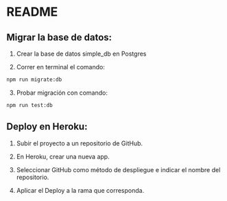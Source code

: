 # README

## Migrar la base de datos:

1. Crear la base de datos simple_db en Postgres

2. Correr en terminal el comando:

```sh
npm run migrate:db
```

3. Probar migración con comando:

```sh
npm run test:db
```

## Deploy en Heroku:

1. Subir el proyecto a un repositorio de GitHub.

2. En Heroku, crear una nueva app.

3. Seleccionar GitHub como método de despliegue e indicar el nombre del repositorio.

4. Aplicar el Deploy a la rama que corresponda.
